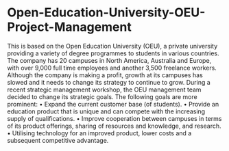 # Open-Education-University-OEU-Project-Management

This is based on the Open Education University (OEU), a private university providing a variety of degree programmes to students in various countries. The company has 20 campuses in North America, Australia and Europe, with over 9,000 full time employees and another 3,500 freelance workers. Although the company is making a profit, growth at its campuses has slowed and it needs to change its strategy to continue to grow. During a recent strategic management workshop, the OEU management team decided to change its strategic goals. The following goals are more prominent:
• Expand the current customer base (of students).
• Provide an education product that is unique and can compete with the increasing supply of
qualifications.
• Improve cooperation between campuses in terms of its product offerings, sharing of resources and
knowledge, and research.
• Utilising technology for an improved product, lower costs and a subsequent competitive advantage.
